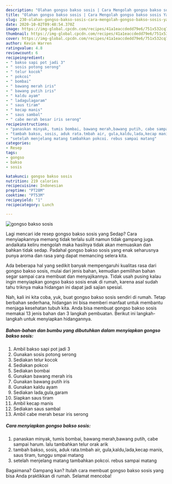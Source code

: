 ```yaml
---
description: "Olahan gongso bakso sosis | Cara Mengolah gongso bakso sosis Yang Enak dan Simpel"
title: "Olahan gongso bakso sosis | Cara Mengolah gongso bakso sosis Yang Enak dan Simpel"
slug: 230-olahan-gongso-bakso-sosis-cara-mengolah-gongso-bakso-sosis-yang-enak-dan-simpel
date: 2020-10-02T09:48:54.370Z
image: https://img-global.cpcdn.com/recipes/41a1eaccdedd79e6/751x532cq70/gongso-bakso-sosis-foto-resep-utama.jpg
thumbnail: https://img-global.cpcdn.com/recipes/41a1eaccdedd79e6/751x532cq70/gongso-bakso-sosis-foto-resep-utama.jpg
cover: https://img-global.cpcdn.com/recipes/41a1eaccdedd79e6/751x532cq70/gongso-bakso-sosis-foto-resep-utama.jpg
author: Kevin Warren
ratingvalue: 4.8
reviewcount: 6
recipeingredient:
- " bakso sapi pot jadi 3"
- " sosis potong serong"
- " telur kocok"
- " pokcoi"
- " bombai"
- " bawang merah iris"
- " bawang putih iris"
- " kaldu ayam"
- " ladagulagaram"
- " saus tiram"
- " kecap manis"
- " saus sambal"
- " cabe merah besar iris serong"
recipeinstructions:
- "panaskan minyak, tumis bombai, bawang merah,bawang putih, cabe sampai harum. lalu tambahkan telur orak arik"
- "tambah bakso, sosis, aduk rata.tmbah air, gula,kaldu,lada,kecap manis, saus tiram, tunggu smpai matang"
- "setelah menjelang matang tambahkan pokcoi. rebus sampai matang"
categories:
- Resep
tags:
- gongso
- bakso
- sosis

katakunci: gongso bakso sosis 
nutrition: 219 calories
recipecuisine: Indonesian
preptime: "PT28M"
cooktime: "PT53M"
recipeyield: "1"
recipecategory: Lunch

---
```



![gongso bakso sosis](https://img-global.cpcdn.com/recipes/41a1eaccdedd79e6/751x532cq70/gongso-bakso-sosis-foto-resep-utama.jpg)

Lagi mencari ide resep gongso bakso sosis yang Sedap? Cara menyiapkannya memang tidak terlalu sulit namun tidak gampang juga. andaikata keliru mengolah maka hasilnya tidak akan memuaskan dan bahkan tidak sedap. Padahal gongso bakso sosis yang enak seharusnya punya aroma dan rasa yang dapat memancing selera kita.



Ada beberapa hal yang sedikit banyak mempengaruhi kualitas rasa dari gongso bakso sosis, mulai dari jenis bahan, kemudian pemilihan bahan segar sampai cara membuat dan menyajikannya. Tidak usah pusing kalau ingin menyiapkan gongso bakso sosis enak di rumah, karena asal sudah tahu triknya maka hidangan ini dapat jadi sajian spesial.


Nah, kali ini kita coba, yuk, buat gongso bakso sosis sendiri di rumah. Tetap berbahan sederhana, hidangan ini bisa memberi manfaat untuk membantu menjaga kesehatan tubuh kita. Anda bisa membuat gongso bakso sosis memakai 13 jenis bahan dan 3 langkah pembuatan. Berikut ini langkah-langkah untuk menyiapkan hidangannya.

<!--inarticleads1-->

##### Bahan-bahan dan bumbu yang dibutuhkan dalam menyiapkan gongso bakso sosis:

1. Ambil  bakso sapi pot jadi 3
1. Gunakan  sosis potong serong
1. Sediakan  telur kocok
1. Sediakan  pokcoi
1. Sediakan  bombai
1. Gunakan  bawang merah iris
1. Gunakan  bawang putih iris
1. Gunakan  kaldu ayam
1. Sediakan  lada,gula,garam
1. Siapkan  saus tiram
1. Ambil  kecap manis
1. Sediakan  saus sambal
1. Ambil  cabe merah besar iris serong




<!--inarticleads2-->

##### Cara menyiapkan gongso bakso sosis:

1. panaskan minyak, tumis bombai, bawang merah,bawang putih, cabe sampai harum. lalu tambahkan telur orak arik
1. tambah bakso, sosis, aduk rata.tmbah air, gula,kaldu,lada,kecap manis, saus tiram, tunggu smpai matang
1. setelah menjelang matang tambahkan pokcoi. rebus sampai matang




Bagaimana? Gampang kan? Itulah cara membuat gongso bakso sosis yang bisa Anda praktikkan di rumah. Selamat mencoba!
